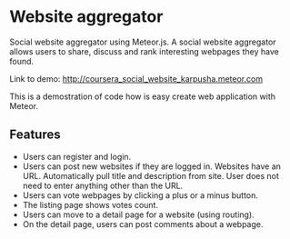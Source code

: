 # Website aggregator

Social website aggregator using Meteor.js. A social website aggregator allows users to share, discuss and rank interesting webpages they have found.

Link to demo: http://coursera_social_website_karpusha.meteor.com

This is a demostration of code how is easy create web application with Meteor.

## Features
* Users can register and login.
* Users can post new websites if they are logged in. Websites have an URL. Automatically pull title and description from site. User does not need to enter anything other than the URL.
* Users can vote webpages by clicking a plus or a minus button.
* The listing page shows votes count.
* Users can move to a detail page for a website (using routing).
* On the detail page, users can post comments about a webpage.